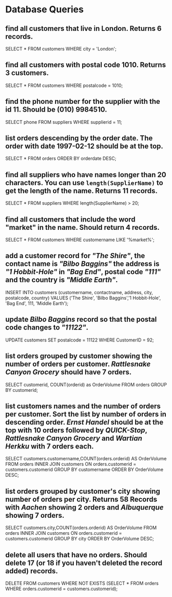 # Database Queries

## find all customers that live in London. Returns 6 records.
SELECT * 
FROM customers
WHERE city = 'London';

## find all customers with postal code 1010. Returns 3 customers.
SELECT * 
FROM customers
WHERE postalcode = 1010;

## find the phone number for the supplier with the id 11. Should be (010) 9984510.
SELECT phone
FROM suppliers
WHERE supplierid = 11;

## list orders descending by the order date. The order with date 1997-02-12 should be at the top.
SELECT *
FROM orders
ORDER BY orderdate DESC;

## find all suppliers who have names longer than 20 characters. You can use `length(SupplierName)` to get the length of the name. Returns 11 records.
SELECT *
FROM suppliers
WHERE length(SupplierName) > 20;

## find all customers that include the word "market" in the name. Should return 4 records.
SELECT *
FROM customers
WHERE customername LIKE '%market%';

## add a customer record for _"The Shire"_, the contact name is _"Bilbo Baggins"_ the address is _"1 Hobbit-Hole"_ in _"Bag End"_, postal code _"111"_ and the country is _"Middle Earth"_.
INSERT INTO customers (customername, contactname, address, city, postalcode, country)
VALUES ('The Shire', 'Bilbo Baggins','1 Hobbit-Hole', 'Bag End', 111, 'Middle Earth');

## update _Bilbo Baggins_ record so that the postal code changes to _"11122"_.
UPDATE customers
SET postalcode = 11122
WHERE CustomerID = 92;

## list orders grouped by customer showing the number of orders per customer. _Rattlesnake Canyon Grocery_ should have 7 orders.
SELECT customerid, COUNT(orderid) as OrderVolume
FROM orders
GROUP BY customerid;

## list customers names and the number of orders per customer. Sort the list by number of orders in descending order. _Ernst Handel_ should be at the top with 10 orders followed by _QUICK-Stop_, _Rattlesnake Canyon Grocery_ and _Wartian Herkku_ with 7 orders each.
SELECT customers.customername,COUNT(orders.orderid) AS OrderVolume FROM orders
INNER JOIN customers ON orders.customerid = customers.customerid
GROUP BY customername
ORDER BY OrderVolume DESC;

## list orders grouped by customer's city showing number of orders per city. Returns 58 Records with _Aachen_ showing 2 orders and _Albuquerque_ showing 7 orders.
SELECT customers.city,COUNT(orders.orderid) AS OrderVolume FROM orders
INNER JOIN customers ON orders.customerid = customers.customerid
GROUP BY city
ORDER BY OrderVolume DESC;

## delete all users that have no orders. Should delete 17 (or 18 if you haven't deleted the record added) records.
DELETE FROM customers 
WHERE NOT EXISTS (SELECT * FROM orders WHERE orders.customerid = customers.customerid);